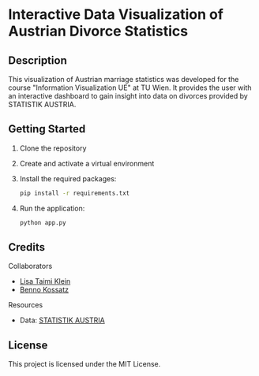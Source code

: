 # Interactive Data Visualization of Austrian Divorce Statistics

## Description

This visualization of Austrian marriage statistics was developed for the course "Information Visualization UE" at TU Wien. It provides the user with an interactive dashboard to gain insight into data on divorces provided by STATISTIK AUSTRIA.

## Getting Started

1. Clone the repository
2. Create and activate a virtual environment
3. Install the required packages:

    ```sh
    pip install -r requirements.txt
    ```

5. Run the application:

    ```sh
    python app.py
    ```

## Credits

Collaborators
- [Lisa Taimi Klein](<https://github.com/LisaTaimi>)
- [Benno Kossatz](<https://github.com/Lollobin>)

Resources
- Data: [STATISTIK AUSTRIA](<https://www.statistik.at/statistiken/bevoelkerung-und-soziales/bevoelkerung/ehen-und-eingetragene-partnerinnenschaften/ehescheidungen-und-aufloesungen-von-eingetragenen-partnerinnenschaften>)

## License

This project is licensed under the MIT License.
